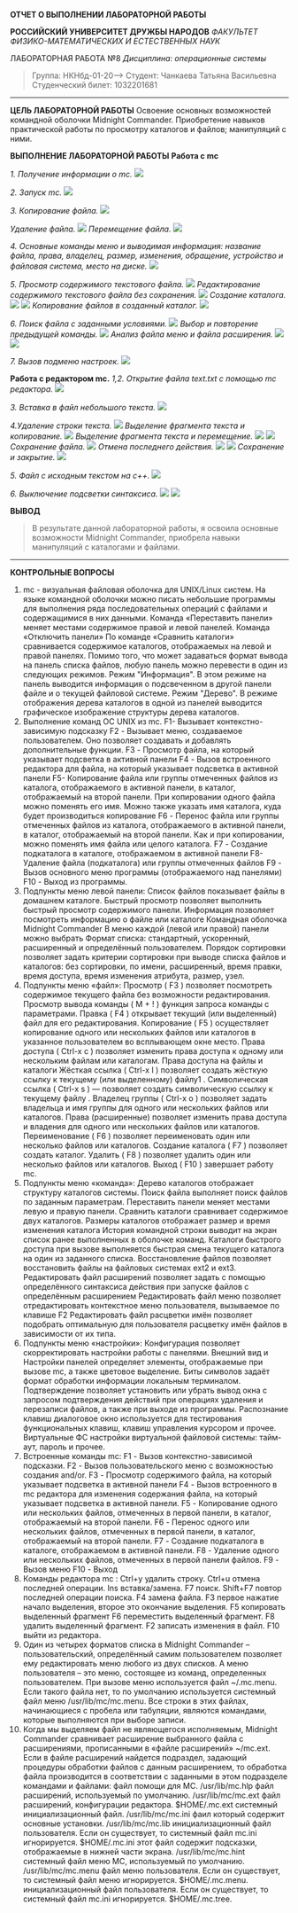 **ОТЧЕТ О ВЫПОЛНЕНИИ ЛАБОРАТОРНОЙ РАБОТЫ**

**РОССИЙСКИЙ УНИВЕРСИТЕТ ДРУЖБЫ НАРОДОВ**
*ФАКУЛЬТЕТ ФИЗИКО-МАТЕМАТИЧЕСКИХ И ЕСТЕСТВЕННЫХ НАУК*

ЛАБОРАТОРНАЯ РАБОТА №8
*Дисциплина: операционные системы*

> Группа: НКНбд-01-20-->
Студент: Чанкаева Татьяна Васильевна
Студенческий билет: 1032201681

****
**ЦЕЛЬ ЛАБОРАТОРНОЙ РАБОТЫ**
 Освоение основных возможностей командной оболочки Midnight Commander. Приобретение навыков практической работы по просмотру каталогов и файлов; манипуляций с ними.
 

**ВЫПОЛНЕНИЕ ЛАБОРАТОРНОЙ РАБОТЫ**
**Работа с mc**

*1.	Получение информации о mc.*
![](https://github.com/tvd6951tvd6951/os/blob/main/lab8/1.jpg?raw=true)

*2. Запуск mc.*
![](https://github.com/tvd6951tvd6951/os/blob/main/lab8/2.png?raw=true)

*3. Копирование файла.*
![](https://github.com/tvd6951tvd6951/os/blob/main/lab8/3.png?raw=true)

*Удаление файла.*
![](https://github.com/tvd6951tvd6951/os/blob/main/lab8/4.png?raw=true)
*Перемещение файла.*
![](https://github.com/tvd6951tvd6951/os/blob/main/lab8/5.png?raw=true)

*4. Основные команды меню и выводимая информация: название файла, права, владелец, размер, изменения, обращение, устройство и  файловая система, место на диске.*
![](https://github.com/tvd6951tvd6951/os/blob/main/lab8/6.png?raw=true)

*5. Просмотр содержимого текстового файла.*
![](https://github.com/tvd6951tvd6951/os/blob/main/lab8/7.jpg?raw=true)
*Редактирование содержимого текстового файла без сохранения.*
![](https://github.com/tvd6951tvd6951/os/blob/main/lab8/8.jpg?raw=true)
*Создание каталога.*
![](https://github.com/tvd6951tvd6951/os/blob/main/lab8/9.png?raw=true)
![](https://github.com/tvd6951tvd6951/os/blob/main/lab8/10.png?raw=true)
*Копирование файлов в созданный каталог.*
![](https://github.com/tvd6951tvd6951/os/blob/main/lab8/11.png?raw=true)

*6. Поиск файла с заданными условиями.*
![](https://github.com/tvd6951tvd6951/os/blob/main/lab8/12.png?raw=true)
*Выбор и повторение предыдущей команды.*
![](https://github.com/tvd6951tvd6951/os/blob/main/lab8/14.png?raw=true)
*Анализ файла меню и файла расширения.*
![](https://github.com/tvd6951tvd6951/os/blob/main/lab8/15.png?raw=true)
![](https://github.com/tvd6951tvd6951/os/blob/main/lab8/16.png?raw=true)

*7. Вызов подменю настроек.*
![](https://github.com/tvd6951tvd6951/os/blob/main/lab8/17.png?raw=true)


**Работа с редактором mc.**
*1,2.	Открытие файла text.txt с помощью mc редактора.*
![](https://github.com/tvd6951tvd6951/os/blob/main/lab8/18.png?raw=true)

*3. Вставка в файл небольшого текста.*
![](https://github.com/tvd6951tvd6951/os/blob/main/lab8/19.jpg?raw=true)

*4.Удаление строки текста.*
![](https://github.com/tvd6951tvd6951/os/blob/main/lab8/20.jpg?raw=true)
*Выделение фрагмента текста и копирование.*
![](https://github.com/tvd6951tvd6951/os/blob/main/lab8/21.jpg?raw=true)
*Выделение фрагмента текста и перемещение.*
![](https://github.com/tvd6951tvd6951/os/blob/main/lab8/22.jpg?raw=true)
![](https://github.com/tvd6951tvd6951/os/blob/main/lab8/23.jpg?raw=true)
*Сохранение файла.*
![](https://github.com/tvd6951tvd6951/os/blob/main/lab8/24.jpg?raw=true)
*Отмена последнего действия.*
![](https://github.com/tvd6951tvd6951/os/blob/main/lab8/30.png?raw=true)
![](https://github.com/tvd6951tvd6951/os/blob/main/lab8/25.jpg?raw=true)
*Сохранение и закрытие.*
![](https://github.com/tvd6951tvd6951/os/blob/main/lab8/26.jpg?raw=true)

*5.	Файл  с исходным текстом на с++.*
![](https://github.com/tvd6951tvd6951/os/blob/main/lab8/27.png?raw=true)

*6. Выключение подсветки синтаксиса.*
![](https://github.com/tvd6951tvd6951/os/blob/main/lab8/28.png?raw=true)
![](https://github.com/tvd6951tvd6951/os/blob/main/lab8/29.png?raw=true)

**ВЫВОД**
> В результате данной лабораторной работы, я освоила основные возможности Midnight Commander, приобрела навыки манипуляций с каталогами и файлами.

****
**КОНТРОЛЬНЫЕ ВОПРОСЫ**
  1. mc - визуальная файловая оболочка для UNIX/Linux систем. На языке командной оболочки можно писать небольшие программы для выполнения ряда последовательных операций с файлами и содержащимися в них данными. Команда «Переставить панели» меняет местами содержимое правой и левой панелей. Команда «Отключить панели» По команде «Сравнить каталоги» сравнивается содержимое каталогов, отображаемых на левой и правой панелях. Помимо того, что может задаваться формат вывода на панель списка файлов, любую панель можно перевести в один из следующих режимов.
Режим "Информация". В этом режиме на панель выводится информация о подсвеченном в другой панели файле и о текущей файловой системе.
Режим "Дерево". В режиме отображения дерева каталогов в одной из панелей выводится графическое изображение структуры дерева каталогов. 
  2. Выполнение команд ОС UNIX из mc.
F1- Вызывает контекстно-зависимую подсказку
F2 - Вызывает меню, создаваемое пользователем. Оно позволяет создавать и добавлять дополнительные функции.
F3 - Просмотр файла, на который указывает подсветка в активной панели
F4 - Вызов встроенного редактора для файла, на который указывает подсветка в активной панели
F5- Копирование файла или группы отмеченных файлов из каталога, отображаемого в активной панели, в каталог, отображаемый на второй панели. При копировании одного файла можно поменять его имя. Можно также указать имя каталога, куда будет производиться копирование
F6 - Перенос файла или группы отмеченных файлов из каталога, отображаемого в активной панели, в каталог, отображаемый на второй панели. Как и при копировании, можно поменять имя файла или целого каталога.
F7 - Создание подкаталога в каталоге, отображаемом в активной панели
F8- Удаление файла (подкаталога) или группы отмеченных файлов
F9 - Вызов основного меню программы (отображаемого над панелями)
F10 - Выход из программы.
  3. Подпункты меню левой панели:
 Список файлов показывает файлы в домашнем каталоге.
 Быстрый просмотр позволяет выполнить быстрый просмотр содержимого панели.
 Информация позволяет посмотреть информацию о файле или каталоге
 Командная оболочка Midnight Commander В меню каждой (левой или правой) панели можно выбрать Формат списка: стандартный, ускоренный, расширенный и определённый пользователем.
 Порядок сортировки позволяет задать критерии сортировки при выводе списка файлов и каталогов: без сортировки, по имени, расширенный, время правки, время доступа, время изменения атрибута, размер, узел.
  4. Подпункты меню «файл»:
 Просмотр ( F3 ) позволяет посмотреть содержимое текущего файла без возможности редактирования.
 Просмотр вывода команды ( М + ! ) функция запроса команды с параметрами.
 Правка ( F4 ) открывает текущий (или выделенный) файл для его редактирования.
 Копирование ( F5 ) осуществляет копирование одного или нескольких файлов или каталогов в указанное пользователем во всплывающем окне место.
 Права доступа ( Ctrl-x c ) позволяет изменить права доступа к одному или нескольким файлам или каталогам.
Права доступа на файлы и каталоги
 Жёсткая ссылка ( Ctrl-x l ) позволяет создать жёсткую ссылку к текущему (или выделенному) файлу1 .
 Символическая ссылка ( Ctrl-x s ) — позволяет создать символическую ссылку к текущему файлу .
 Владелец группы ( Ctrl-x o ) позволяет задать владельца и имя группы для одного или нескольких файлов или каталогов.
 Права (расширенные) позволяет изменить права доступа и владения для одного или нескольких файлов или каталогов.
 Переименование ( F6 ) позволяет переименовать один или несколько файлов или каталогов.
 Создание каталога ( F7 ) позволяет создать каталог.
 Удалить ( F8 ) позволяет удалить один или несколько файлов или каталогов.
 Выход ( F10 ) завершает работу mc.
  5. Подпункты меню «команда»:
 Дерево каталогов отображает структуру каталогов системы.
 Поиск файла выполняет поиск файлов по заданным параметрам.
 Переставить панели меняет местами левую и правую панели.
 Сравнить каталоги сравнивает содержимое двух каталогов.
 Размеры каталогов отображает размер и время изменения каталога 
 История командной строки выводит на экран список ранее выполненных в оболочке команд.
 Каталоги быстрого доступа при вызове выполняется быстрая смена текущего каталога на один из заданного списка.
 Восстановление файлов позволяет восстановить файлы на файловых системах ext2 и ext3.
 Редактировать файл расширений позволяет задать с помощью определённого синтаксиса действия при запуске файлов с определённым расширением 
 Редактировать файл меню позволяет отредактировать контекстное меню пользователя, вызываемое по клавише F2 
 Редактировать файл расцветки имён позволяет подобрать оптимальную для пользователя расцветку имён файлов в зависимости от их типа.
 6. Подпункты меню «настройки»:
 Конфигурация позволяет скорректировать настройки работы с панелями.
 Внешний вид и Настройки панелей определяет элементы, отображаемые при вызове mc, а также цветовое выделение.
 Биты символов задаёт формат обработки информации локальным терминалом.
 Подтверждение позволяет установить или убрать вывод окна с запросом подтверждения действий при операциях удаления и перезаписи файлов, а также при выходе из программы.
 Распознание клавиш диалоговое окно используется для тестирования функциональных клавиш, клавиш управления курсором и прочее.
 Виртуальные ФС настройки виртуальной файловой системы: тайм-аут, пароль и прочее.
  7. Встроенные команды mc:
 F1 - Вызов контекстно-зависимой подсказки.
 F2 - Вызов пользовательского меню с возможностью создания and/or.
 F3 - Просмотр содержимого файла, на который указывает подсветка в активной панели
 F4 - Вызов встроенного в mc редактора для изменения содержания файла, на который указывает подсветка в активной панели.
 F5 - Копирование одного или нескольких файлов, отмеченных в первой панели, в каталог, отображаемый на второй панели.
 F6 - Перенос одного или нескольких файлов, отмеченных в первой панели, в каталог, отображаемый на второй панели.
 F7 - Создание подкаталога в каталоге, отображаемом в активной панели.
 F8 - Удаление одного или нескольких файлов, отмеченных в первой панели файлов.
 F9 - Вызов меню 
 F10 - Выход 
  8. Команды редактора mc :
 Ctrl+y удалить строку.
 Ctrl+u отмена последней операции.
 Ins вставка/замена.
 F7 поиск.
 Shift+F7 повтор последней операции поиска.
 F4 замена файла.
 F3 первое нажатие начало выделения, второе это окончание выделения.
 F5 копировать выделенный фрагмент F6 переместить выделенный фрагмент.
 F8 удалить выделенный фрагмент.
 F2 записать изменения в файл.
 F10 выйти из редактора.
  9. Один из четырех форматов списка в Midnight Commander –пользовательский, определённый самим пользователем позволяет ему редактировать меню любого из двух списков. А меню пользователя – это меню, состоящее из команд, определенных пользователем. При вызове меню используется файл ~/.mc.menu. Если такого файла нет, то по умолчанию используется системный файл меню /usr/lib/mc/mc.menu. Все строки в этих файлах, начинающиеся с пробела или табуляции, являются командами, которые выполняются при выборе записи.
  10. Когда мы выделяем файл не являющегося исполняемым, Midnight Commander сравнивает расширение выбранного файла с расширениями, прописанными в «файле расширений» ~/mc.ext. Если в файле расширений найдется подраздел, задающий процедуры обработки файлов с данным расширением, то обработка файла производится в соответствии с заданными в этом подразделе командами и файлами:
 файл помощи для MC. /usr/lib/mc.hlp
 файл расширений, используемый по умолчанию. /usr/lib/mc/mc.ext
 файл расширений, конфигурации редактора. $HOME/.mc.ext
 системный инициализационный файл. /usr/lib/mc/mc.ini
 фаил который содержит основные установки. /usr/lib/mc/mc.lib
 инициализационный файл пользователя. Если он существует, то системный файл mc.ini игнорируется. $HOME/.mc.ini
 этот файл содержит подсказки, отображаемые в нижней части экрана. /usr/lib/mc/mc.hint
 системный файл меню MC, используемый по умолчанию. /usr/lib/mc/mc.menu
 файл меню пользователя. Если он существует, то системный файл меню игнорируется. $HOME/.mc.menu.
 инициализационный файл пользователя. Если он существует, то системный файл mc.ini игнорируется. $HOME/.mc.tree.
